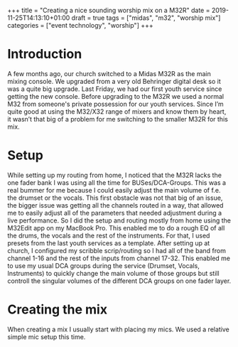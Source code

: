 +++
title = "Creating a nice sounding worship mix on a M32R"
date = 2019-11-25T14:13:10+01:00
draft = true
tags = ["midas", "m32", "worship mix"]
categories = ["event technology", "worship"]
+++

# Introduction

A few months ago, our church switched to a Midas M32R as the main mixing console.
We upgraded from a very old Behringer digital desk so it was a quite big upgrade.
Last Friday, we had our first youth service since getting the new console.
Before upgrading to the M32R we used a normal M32 from someone's private possession for our youth services.
Since I’m quite good at using the M32/X32 range of mixers and know them by heart, it wasn’t that big of a problem for me switching to the smaller M32R for this mix.

# Setup

While setting up my routing from home, I noticed that the M32R lacks the one fader bank I was using all the time for BUSes/DCA-Groups. 
This was a real bummer for me because I could easily adjust the main volume of f.e. the drumset or the vocals. 
This first obstacle was not that big of an issue, the bigger issue was getting all the channels routed in a way, that allowed me to easily adjust all of the parameters that needed adjustment during a live performance.
So I did the setup and routing mostly from home using the M32Edit app on my MacBook Pro.
This enabled me to do a rough EQ of all the drums, the vocals and the rest of the instruments.
For that, I used presets from the last youth services as a template.
After setting up at church, I configured my scribble scrip/routing so I had all of the band from channel 1-16 and the rest of the inputs from channel 17-32.
This enabled me to use my usual DCA groups during the service (Drumset, Vocals, Instruments) to quickly change the main volume of those groups but still controll the singular volumes of the different DCA groups on one fader layer.

# Creating the mix

When creating a mix I usually start with placing my mics. We used a relative simple mic setup this time.
